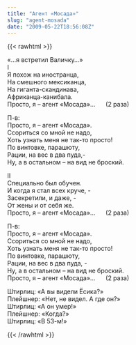 ```yaml
---
title: "Агент «Мосада»"
slug: "agent-mosada"
date: "2009-05-22T18:56:08Z"
---
```

{{< rawhtml >}}

<p>«…я встретил Валичку…»<br />I<br />Я похож на иностранца,<br />На смешного мексиканца,<br />На гиганта-скандинава,<br />Африканца-канибала.<br />Просто, я – агент «Мосада»…&nbsp;&nbsp;&nbsp;&nbsp;&nbsp; (2 раза)</p>
<p>П-в:<br />Просто, я – агент «Мосада».<br />Ссориться со мной не надо,<br />Хоть узнать меня не так-то просто!<br />По винтовке, парашюту,<br />Рации, на вес в два пуда,-<br />Ну, а в остальном – на вид не броский.</p>
<p>II<br />Специально был обучен.<br />И когда я стал всех круче, -<br />Засекретили, и даже, -<br />От жены и от себя же.<br />Просто, я – агент «Мосада»…&nbsp;&nbsp;&nbsp;&nbsp;&nbsp; (2 раза)</p>
<p>П-в:<br />Просто, я – агент «Мосада».<br />Ссориться со мной не надо,<br />Хоть узнать меня не так-то просто!<br />По винтовке, парашюту,<br />Рации, на вес в два пуда, -<br />Ну, а в остальном – на вид не броский.<br />Просто, я – агент «Мосада»…&nbsp;&nbsp;&nbsp;&nbsp;&nbsp; (2 раза)</p>
<p>Штирлиц: «А вы видели Ёсика?»<br />Плейшнер: «Нет, не видел. А где он?»<br />Штирлиц: «А он умер!»<br />Плейшнер: «Когда?»<br />Штирлиц: «В 53-м!»</p>
{{< /rawhtml >}}
